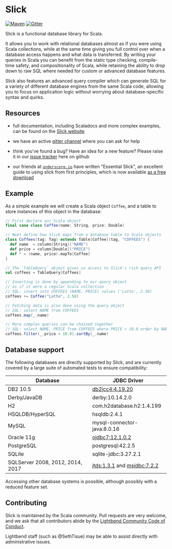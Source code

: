 # Slick

[![Maven](https://img.shields.io/maven-central/v/com.typesafe.slick/slick_2.13.svg)](http://mvnrepository.com/artifact/com.typesafe.slick/slick_2.13) [![Gitter](https://badges.gitter.im/Join%20Chat.svg)](https://gitter.im/slick/slick?utm_source=badge&utm_medium=badge&utm_campaign=pr-badge)

Slick is a functional database library for Scala.

It allows you to work with relational databases almost as if you were using 
Scala collections, while at the same time giving you full control over when a 
database access happens and what data is transferred. By writing your queries 
in Scala you can benefit from the static type checking, compile-time safety, and 
compositionality of Scala, while retaining the ability to drop down to raw SQL 
where needed for custom or advanced database features.

Slick also features an advanced query compiler which can generate SQL for a variety
of different database engines from the same Scala code, allowing you to focus on
application logic without worrying about database-specific syntax and quirks.

## Resources

- full documentation, including Scaladocs and more complex examples, can be 
found on the [Slick website](https://scala-slick.org)

- we have an active [gitter channel](https://gitter.im/slick/slick) where you
can ask for help

- think you've found a bug? Have an idea for a new feature? Please raise it in
our [issue tracker](https://github.com/slick/slick/issues) here on github

- our friends at [`underscore.io`](https://underscore.io/) have written "Essential 
Slick", an excellent guide to using slick from first principles, which is now 
available [as a free download](https://underscore.io/books/essential-slick/)

## Example

As a simple example we will create a Scala object `Coffee`, and a table to store 
instances of this object in the database:

```scala
// First declare our Scala object
final case class Coffee(name: String, price: Double)

// Next define how Slick maps from a database table to Scala objects
class Coffees(tag: Tag) extends Table[Coffee](tag, "COFFEES") {
  def name  = column[String]("NAME")
  def price = column[Double]("PRICE")
  def * = (name, price).mapTo[Coffee]
}

// The `TableQuery` object gives us access to Slick's rich query API
val coffees = TableQuery[Coffees]

// Inserting is done by appending to our query object
// as if it were a regular Scala collection
// SQL: insert into COFFEES (NAME, PRICE) values ('Latte', 2.50)
coffees += Coffee("Latte", 2.50)

// Fetching data is also done using the query object
// SQL: select NAME from COFFEES
coffees.map(_.name)

// More complex queries can be chained together
// SQL: select NAME, PRICE from COFFEES where PRICE < 10.0 order by NAME
coffees.filter(_.price < 10.0).sortBy(_.name)
```

## Database support

The following databases are directly supported by Slick, and are currently covered
by a large suite of automated tests to ensure compatibility:

|Database|JDBC Driver|
|--------|-----------|
|DB2 10.5|[db2jcc4:4.19.20](http://www-01.ibm.com/support/docview.wss?uid=swg21363866)|
|Derby/JavaDB|derby:10.14.2.0|
|H2|com.h2database.h2:1.4.199|
|HSQLDB/HyperSQL|hsqldb:2.4.1|
|MySQL|mysql-connector-java:8.0.16|
|Oracle 11g|[ojdbc7:12.1.0.2](http://www.oracle.com/technetwork/database/features/jdbc/index-091264.html)|
|PostgreSQL|postgresql:42.2.5|
|SQLite|sqlite-jdbc:3.27.2.1|
|SQLServer 2008, 2012, 2014, 2017|[jtds:1.3.1](http://sourceforge.net/projects/jtds/files/jtds/) and [msjdbc:7.2.2](https://docs.microsoft.com/en-us/sql/connect/jdbc/download-microsoft-jdbc-driver-for-sql-server?view=sql-server-2017)|

Accessing other database systems is possible, although possibly with a reduced feature 
set.

## Contributing

Slick is maintained by the Scala community. Pull requests are very welcome, and we
ask that all contributors abide by the [Lightbend Community Code of Conduct](https://www.lightbend.com/conduct).

Lightbend staff (such as @SethTisue) may be able to assist directly with
administrative issues.
